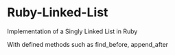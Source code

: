 # Ruby-Linked-List
Implementation of a Singly Linked List in Ruby

With defined methods such as find_before, append_after
